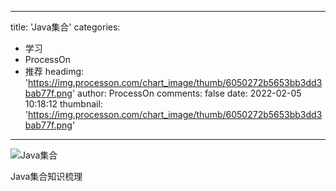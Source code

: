
---
title: 'Java集合'
categories: 
 - 学习
 - ProcessOn
 - 推荐
headimg: 'https://img.processon.com/chart_image/thumb/6050272b5653bb3dd3bab77f.png'
author: ProcessOn
comments: false
date: 2022-02-05 10:18:12
thumbnail: 'https://img.processon.com/chart_image/thumb/6050272b5653bb3dd3bab77f.png'
---

<div>   
<img class="thumb" alt="Java集合" src="https://img.processon.com/chart_image/thumb/6050272b5653bb3dd3bab77f.png" referrerpolicy="no-referrer">
<p>Java集合知识梳理</p>  
</div>
            
